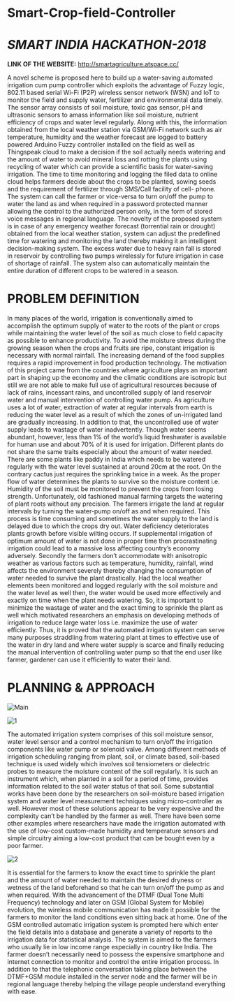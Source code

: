 # Smart-Crop-field-Controller
# ***SMART INDIA HACKATHON-2018***

**LINK OF THE WEBSITE:**
http://smartagriculture.atspace.cc/ 


A novel scheme is proposed here to build up a water-saving automated irrigation cum pump controller which exploits the advantage of Fuzzy logic, 802.11 based serial Wi-Fi (P2P) wireless sensor network (WSN) and IoT to monitor the field and supply water, fertilizer and environmental data timely. The sensor array consists of soil moisture, toxic gas sensor, pH and ultrasonic sensors to amass information like soil moisture, nutrient efficiency of crops and water level regularly. Along with this, the information obtained from the local weather station via GSM/Wi-Fi network such as air temperature, humidity and the weather forecast are logged to battery powered Arduino Fuzzy controller installed on the field as well as Thingspeak cloud to make a decision if the soil actually needs watering and the amount of water to avoid mineral loss and rotting the plants using recycling of water which can provide a scientific basis for water-saving irrigation. The time to time monitoring and logging the filed data to online cloud helps farmers decide about the crops to be planted, sowing seeds and the requirement of fertilizer through SMS/Call facility of cell- phone. The system can call the farmer or vice-versa to turn on/off the pump to water the land as and when required in a password protected manner allowing the control to the authorized person only, in the form of stored voice messages in regional language. The novelty of the proposed system is in case of any emergency weather forecast (torrential rain or drought) obtained from the local weather station, system can adjust the predefined time for watering and monitoring the land thereby making it an intelligent decision-making system. The excess water due to heavy rain fall is stored in reservoir by controlling two pumps wirelessly for future irrigation in case of shortage of rainfall. The system also can automatically maintain the entire duration of different crops to be watered in a season.

# PROBLEM DEFINITION  
In many places of the world, irrigation is conventionally aimed to accomplish the optimum supply of water to the roots of the plant or crops while maintaining the water level of the soil as much close to field capacity as possible to enhance productivity. To avoid the moisture stress during the growing season when the crops and fruits are ripe, constant irrigation is necessary with normal rainfall. The increasing demand of the food supplies requires a rapid improvement in food production technology. The motivation of this project came from the countries where agriculture plays an important part in shaping up the economy and the climatic conditions are isotropic but still we are not able to make full use of agricultural resources because of lack of rains, incessant rains, and uncontrolled supply of land reservoir water and manual intervention of controlling water pump.  As agriculture uses a lot of water, extraction of water at regular intervals from earth is reducing the water level as a result of which the zones of un-irrigated land are gradually increasing. In addition to that, the uncontrolled use of water supply leads to wastage of water inadvertently. Though water seems abundant, however, less than 1% of the world’s liquid freshwater is available for human use and about 70% of it is used for irrigation. Different plants do not share the same traits especially about the amount of water needed. There are some plants like paddy in India which needs to be watered regularly with the water level sustained at around 20cm at the root. On the contrary cactus just requires the sprinkling twice in a week. As the proper flow of water determines the plants to survive so the moisture content i.e. Humidity of the soil must be monitored to prevent the crops from losing strength.  Unfortunately, old fashioned manual farming targets the watering of plant roots without any precision. The farmers irrigate the land at regular intervals by turning the water-pump on/off as and when required. This process is time consuming and sometimes the water supply to the land is delayed due to which the crops dry out. Water deficiency deteriorates plants growth before visible wilting occurs. If supplemental irrigation of optimum amount of water is not done in proper time then procrastinating irrigation could lead to a massive loss affecting country’s economy adversely. Secondly the farmers don’t accommodate with anisotropic weather as various factors such as temperature, humidity, rainfall, wind affects the environment severely thereby changing the consumption of water needed to survive the plant drastically. Had the local weather elements been monitored and logged regularly with the soil moisture and the water level as well then, the water would be used more effectively and exactly on time when the plant needs watering.  So, it is important to minimize the wastage of water and the exact timing to sprinkle the plant as well which motivated researchers an emphasis on developing methods of irrigation to reduce large water loss i.e. maximize the use of water efficiently. Thus, it is proved that the automated irrigation system can serve many purposes straddling from watering plant at times to effective use of the water in dry land and where water supply is scarce and finally reducing the manual intervention of controlling water pump so that the end user like farmer, gardener can use it efficiently to water their land. 

# PLANNING & APPROACH

![Main](https://user-images.githubusercontent.com/69355442/120454853-e3002f80-c3b1-11eb-9deb-0e4b56e406af.jpg)

![1](https://user-images.githubusercontent.com/69355442/120454918-f14e4b80-c3b1-11eb-95ae-3f3673870c42.jpg)

The automated irrigation system comprises of this soil moisture sensor, water level sensor and a control mechanism to turn on/off the irrigation components like water pump or solenoid valve. Among different methods of irrigation scheduling ranging from plant, soil, or climate based, soil-based technique is used widely which involves soil tensiometers or dielectric probes to measure the moisture content of the soil regularly. It is such an instrument which, when planted in a soil for a period of time, provides information related to the soil water status of that soil. 
 Some substantial works have been done by the researchers on soil-moisture based irrigation system and water level measurement techniques using micro-controller as well.  However most of these solutions appear to be very expensive and the complexity can’t be handled by the farmer as well. There have been some other examples where researchers have made the irrigation automated with the use of low-cost custom-made humidity and temperature sensors and simple circuitry aiming a low-cost product that can be bought even by a poor farmer.
 
 ![2](https://user-images.githubusercontent.com/69355442/120454998-00cd9480-c3b2-11eb-97e7-09a2548c0502.jpg)

It is essential for the farmers to know the exact time to sprinkle the plant and the amount of water needed to maintain the desired dryness or wetness of the land beforehand so that he can turn on/off the pump as and when required. With the advancement of the DTMF (Dual Tone Multi Frequency) technology and later on GSM (Global System for Mobile) evolution, the wireless mobile communication has made it possible for the farmers to monitor the land conditions even sitting back at home. One of the GSM controlled automatic irrigation system is prompted here which enter the field details into a database and generate a variety of reports to the irrigation data for statistical analysis.  The system is aimed to the farmers who usually lie in low income range especially in country like India. The farmer doesn’t necessarily need to possess the expensive smartphone and internet connection to monitor and control the entire irrigation process. In addition to that the telephonic conversation taking place between the DTMF+GSM module installed in the server node and the farmer will be in regional language thereby helping the village people understand everything with ease.   






